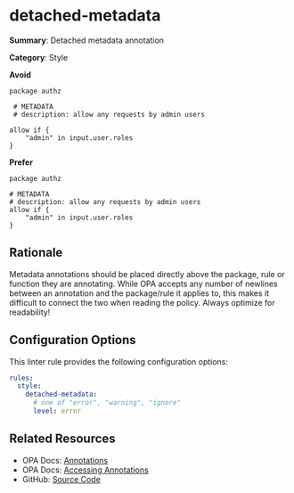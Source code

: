# detached-metadata

**Summary**: Detached metadata annotation

**Category**: Style

**Avoid**
```rego
package authz

 # METADATA
 # description: allow any requests by admin users

allow if {
    "admin" in input.user.roles
}
```

**Prefer**
```rego
package authz

# METADATA
# description: allow any requests by admin users
allow if {
    "admin" in input.user.roles
}
```

## Rationale

Metadata annotations should be placed directly above the package, rule or function they are annotating. While OPA
accepts any number of newlines between an annotation and the package/rule it applies to, this makes it difficult to
connect the two when reading the policy. Always optimize for readability!

## Configuration Options

This linter rule provides the following configuration options:

```yaml
rules:
  style:
    detached-metadata:
      # one of "error", "warning", "ignore"
      level: error
```

## Related Resources

- OPA Docs: [Annotations](https://www.openpolicyagent.org/docs/policy-language/#annotations)
- OPA Docs: [Accessing Annotations](https://www.openpolicyagent.org/docs/policy-language/#accessing-annotations)
- GitHub: [Source Code](https://github.com/open-policy-agent/regal/blob/main/bundle/regal/rules/style/detached-metadata/detached_metadata.rego)
